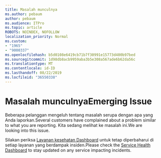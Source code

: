 ```yaml
---
title: Masalah munculnya
ms.author: pebaum
author: pebaum
ms.audience: ITPro
ms.topic: article
ROBOTS: NOINDEX, NOFOLLOW
localization_priority: Normal
ms.custom:
- "1965"
- "9000337"
ms.openlocfilehash: b5d0108e6419cb71b7f30991e15773d400b97bed
ms.sourcegitcommit: 1d98db8acb9959aba3b5e308a567ade6b62da56c
ms.translationtype: MT
ms.contentlocale: id-ID
ms.lasthandoff: 08/22/2019
ms.locfileid: "36550338"
---
```

# <a name="emerging-issue"></a><span data-ttu-id="e97cd-102">Masalah munculnya</span><span class="sxs-lookup"><span data-stu-id="e97cd-102">Emerging Issue</span></span>

<span data-ttu-id="e97cd-103">Beberapa pelanggan mengeluh tentang masalah serupa dengan apa yang Anda laporkan.</span><span class="sxs-lookup"><span data-stu-id="e97cd-103">Several customers have complained about a problem similar to what you are reporting.</span></span> <span data-ttu-id="e97cd-104">Kita sedang melihat ke masalah ini.</span><span class="sxs-lookup"><span data-stu-id="e97cd-104">We are looking into this issue.</span></span>

<span data-ttu-id="e97cd-105">Silakan periksa [Layanan kesehatan Dashboard](https://admin.microsoft.com/adminportal/home#/servicehealth) untuk tetap diperbaharui di setiap layanan yang berdampak insiden.</span><span class="sxs-lookup"><span data-stu-id="e97cd-105">Please check the [Service Health Dashboard](https://admin.microsoft.com/adminportal/home#/servicehealth) to stay updated on any service impacting incidents.</span></span>